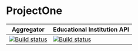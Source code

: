 # ProjectOne

| Aggregator | Educational Institution API |
| ----------- | --------------------------- |
| [![Build status](https://dev.azure.com/VladBulhac/ProjectOne/_apis/build/status/API%20Gateway%20Continuous%20Integration)](https://dev.azure.com/VladBulhac/ProjectOne/_build/latest?definitionId=4) | [![Build status](https://dev.azure.com/VladBulhac/ProjectOne/_apis/build/status/ProjectOne%20Continuous%20Integration)](https://dev.azure.com/VladBulhac/ProjectOne/_build/latest?definitionId=3) |
